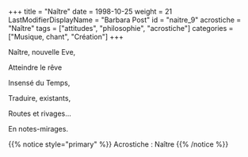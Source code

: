 +++
title = "Naître"
date = 1998-10-25
weight = 21
LastModifierDisplayName = "Barbara Post"
id = "naitre_9"
acrostiche = "Naître"
tags = ["attitudes", "philosophie", "acrostiche"]
categories = ["Musique, chant", "Création"]
+++

Naître, nouvelle Eve,

Atteindre le rêve

Insensé du Temps,

Traduire, existants,

Routes et rivages...

En notes-mirages.

{{% notice style="primary" %}}
Acrostiche : Naître
{{% /notice %}}
